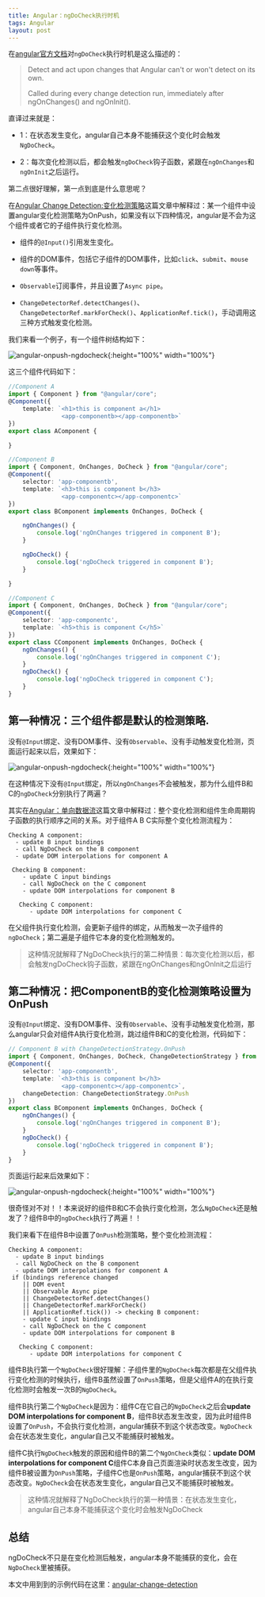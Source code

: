 ```yaml
---
title: Angular：ngDoCheck执行时机
tags: Angular
layout: post
---
```


在[angular官方文档](https://angular.io/guide/lifecycle-hooks)对```ngDoCheck```执行时机是这么描述的：

<blockquote>
<p>Detect and act upon changes that Angular can't or won't detect on its own.</p>
<p>Called during every change detection run, immediately after ngOnChanges() and ngOnInit().</p>
</blockquote>

直译过来就是：

 - 1：在状态发生变化，angular自己本身不能捕获这个变化时会触发```NgDoCheck```。

 - 2：每次变化检测以后，都会触发```ngDoCheck```钩子函数，紧跟在```ngOnChanges```和```ngOnInit```之后运行。

第二点很好理解，第一点到底是什么意思呢？

在[Angular Change Detection:变化检测策略](https://limeii.github.io/2019/06/angular-changeDetectionStrategy-OnPush/)这篇文章中解释过：某一个组件中设置angular变化检测策略为OnPush，如果没有以下四种情况，angular是不会为这个组件或者它的子组件执行变化检测。

- 组件的```@Input()```引用发生变化。

- 组件的DOM事件，包括它子组件的DOM事件，比如```click```、```submit```、```mouse down```等事件。

- ```Observable```订阅事件，并且设置了```Async pipe```。

- ```ChangeDetectorRef.detectChanges()```、```ChangeDetectorRef.markForCheck()```、```ApplicationRef.tick()```，手动调用这三种方式触发变化检测。


我们来看一个例子，有一个组件树结构如下：

![angular-onpush-ngdocheck](https://limeii.github.io/assets/images/posts/angular/angular-ngdocheck-onpush-strategy01.png){:height="100%" width="100%"}

这三个组件代码如下：

```ts
//Component A
import { Component } from "@angular/core";
@Component({
    template: `<h1>this is component a</h1>
               <app-componentb></app-componentb>`
})
export class AComponent {

}
```

```ts
//Component B
import { Component, OnChanges, DoCheck } from "@angular/core";
@Component({
    selector: 'app-componentb',
    template: `<h3>this is component b</h3>
               <app-componentc></app-componentc>`
})
export class BComponent implements OnChanges, DoCheck {

    ngOnChanges() {
        console.log('ngOnChanges triggered in component B');
    }

    ngDoCheck() {
        console.log('ngDoCheck triggered in component B');
    }

}
```

```ts
//Component C
import { Component, OnChanges, DoCheck } from "@angular/core";
@Component({
    selector: 'app-componentc',
    template: `<h5>this is component C</h5>`
})
export class CComponent implements OnChanges, DoCheck {
    ngOnChanges() {
        console.log('ngOnChanges triggered in component C');
    }
    ngDoCheck() {
        console.log('ngDoCheck triggered in component C');
    }
}
```

## 第一种情况：三个组件都是默认的检测策略.

没有```@Input```绑定、没有DOM事件、没有```Observable```、没有手动触发变化检测，页面运行起来以后，效果如下：

![angular-onpush-ngdocheck](https://limeii.github.io/assets/images/posts/angular/angular-ngdocheck-onpush-strategy02.png){:height="100%" width="100%"}

在这种情况下没有```@Input```绑定，所以```ngOnChanges```不会被触发，那为什么组件B和C的```ngDoCheck```分别执行了两遍？


其实在[Angular：单向数据流](https://limeii.github.io/2019/06/angular-unidirectional-data-flow/)这篇文章中解释过：整个变化检测和组件生命周期钩子函数的执行顺序之间的关系。对于组件A B C实际整个变化检测流程为：

```
Checking A component:
  - update B input bindings
  - call NgDoCheck on the B component
  - update DOM interpolations for component A
 
 Checking B component:
    - update C input bindings
    - call NgDoCheck on the C component
    - update DOM interpolations for component B
 
   Checking C component:
      - update DOM interpolations for component C
```
在父组件执行变化检测，会更新子组件的绑定，从而触发一次子组件的```ngDoCheck```；第二遍是子组件它本身的变化检测触发的。

<blockquote>
<p>这种情况就解释了NgDoCheck执行的第二种情景：每次变化检测以后，都会触发ngDoCheck钩子函数，紧跟在ngOnChanges和ngOnInit之后运行</p>
</blockquote>

## 第二种情况：把ComponentB的变化检测策略设置为OnPush

没有```@Input```绑定、没有DOM事件、没有```Observable```、没有手动触发变化检测，那么angular只会对组件A执行变化检测，跳过组件B和C的变化检测，代码如下：

```ts
// Component B with ChangeDetectionStrategy.OnPush
import { Component, OnChanges, DoCheck, ChangeDetectionStrategy } from "@angular/core";
@Component({
    selector: 'app-componentb',
    template: `<h3>this is component b</h3>
               <app-componentc></app-componentc>`,
    changeDetection: ChangeDetectionStrategy.OnPush
})
export class BComponent implements OnChanges, DoCheck {
    ngOnChanges() {
        console.log('ngOnChanges triggered in component B');
    }
    ngDoCheck() {
        console.log('ngDoCheck triggered in component B');
    }
}
```

页面运行起来后效果如下：

![angular-onpush-ngdocheck](https://limeii.github.io/assets/images/posts/angular/angular-ngdocheck-onpush-strategy03.png){:height="100%" width="100%"}

很奇怪对不对！！本来说好的组件B和C不会执行变化检测，怎么```NgDoCheck```还是触发了？组件B中的```ngDoCheck```执行了两遍！！


我们来看下在组件B中设置了```OnPush```检测策略，整个变化检测流程：

```
Checking A component:
  - update B input bindings
  - call NgDoCheck on the B component
  - update DOM interpolations for component A
 if (bindings reference changed 
    || DOM event 
    || Observable Async pipe
    || ChangeDetectorRef.detectChanges()
    || ChangeDetectorRef.markForCheck()
    || ApplicationRef.tick()) -> checking B component:
    - update C input bindings
    - call NgDoCheck on the C component
    - update DOM interpolations for component B
 
   Checking C component:
      - update DOM interpolations for component C
```

组件B执行第一个```NgDoCheck```很好理解：子组件里的```NgDoCheck```每次都是在父组件执行变化检测的时候执行，组件B虽然设置了```OnPush```策略，但是父组件A的在执行变化检测时会触发一次B的```NgDoCheck```。


组件B执行第二个```NgDoCheck```是因为：组件C在它自己的```NgDoCheck```之后会**update DOM interpolations for component B**，组件B状态发生改变，因为此时组件B设置了```OnPush```，不会执行变化检测，angular捕获不到这个状态改变。```NgDoCheck```会在状态发生变化，angular自己又不能捕获时被触发。


组件C执行```NgDoCheck```触发的原因和组件B的第二个```NgOnCheck```类似：**update DOM interpolations for component C**组件C本身自己页面渲染时状态发生改变，因为组件B被设置为```OnPush```策略，子组件C也是```OnPush```策略，angular捕获不到这个状态改变。```NgDoCheck```会在状态发生变化，angular自己又不能捕获时被触发。

<blockquote>
<p>这种情况就解释了NgDoCheck执行的第一种情景：在状态发生变化，angular自己本身不能捕获这个变化时会触发NgDoCheck</p>
</blockquote>

## 总结

ngDoCheck不只是在变化检测后触发，angular本身不能捕获的变化，会在```NgDoCheck```里被捕获。


本文中用到到的示例代码在这里：[angular-change-detection](https://github.com/LiMeii/angular-change-detection)